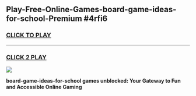 
## Play-Free-Online-Games-board-game-ideas-for-school-Premium #4rfi6
<h3>
<a href="https://premium.freeplayer.one?title=board-game-ideas-for-school&ref=8M">CLICK TO PLAY</a></h3>
<hr>

<h3>
<a href="https://premium.freeplayer.one?title=board-game-ideas-for-school&ref=8M">CLICK 2 PLAY</a>
  
</h3>

<a href="https://premium.freeplayer.one?title=board-game-ideas-for-school&ref=8M"><img src="https://clearcache.store/games.png"></a>


**board-game-ideas-for-school games unblocked: Your Gateway to Fun and Accessible Online Gaming**
